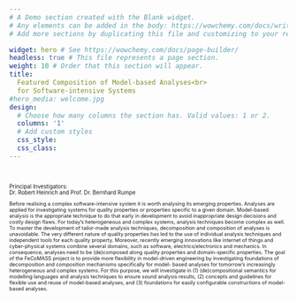 ```yaml
---
# A Demo section created with the Blank widget.
# Any elements can be added in the body: https://wowchemy.com/docs/writing-markdown-latex/
# Add more sections by duplicating this file and customizing to your requirements.

widget: hero # See https://wowchemy.com/docs/page-builder/
headless: true # This file represents a page section.
weight: 10 # Order that this section will appear.
title: 
  Featured Composition of Model-based Analyses<br>
  for Software-intensive Systems
#hero_media: welcome.jpg
design:
  # Choose how many columns the section has. Valid values: 1 or 2.
  columns: '1'
  # Add custom styles
  css_style: 
  css_class: 
---
```


<br>
<p style="font-size:70%;">Principal Investigators:<br>
Dr. Robert Heinrich and Prof. Dr. Bernhard Rumpe</p>

<p style="font-size:65%;">Before realising a complex software-intensive system it is worth analysing its emerging properties. Analyses are applied for investigating systems for quality properties or properties specific to a given domain. Model-based analysis is the appropriate technique to do that early in development to avoid inappropriate design decisions and costly design flaws. For today’s heterogeneous and complex systems, analysis techniques become complex as well. To master the development of tailor-made analysis techniques, decomposition and composition of analyses is unavoidable. The very different nature of quality properties has led to the use of individual analysis techniques and independent tools for each quality property. Moreover, recently emerging innovations like internet of things and cyber-physical systems combine several domains, such as software, electrics/electronics and mechanics. In consequence, analyses need to be (de)composed along quality properties and domain-specific properties. The goal of the FeCoMASS project is to provide more flexibility in model-driven engineering by investigating foundations of decomposition and composition mechanisms specifically for model- based analyses for tomorrow’s increasingly heterogeneous and complex systems. For this purpose, we will investigate in (1) (de)compositional semantics for modelling languages and analysis techniques to ensure sound analysis results, (2) concepts and guidelines for flexible use and reuse of model-based analyses, and (3) foundations for easily configurable constructions of model-based analyses.</p>
